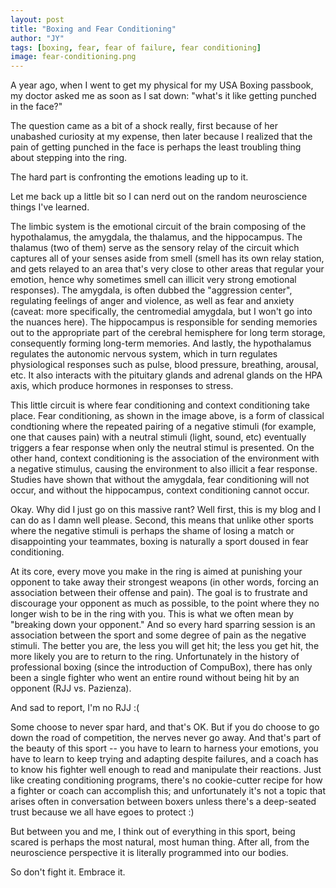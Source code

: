 ```yaml
---
layout: post
title: "Boxing and Fear Conditioning"
author: "JY"
tags: [boxing, fear, fear of failure, fear conditioning]
image: fear-conditioning.png
---
```


A year ago, when I went to get my physical for my USA Boxing passbook, my doctor asked me as soon as I sat down: "what's it like getting punched in the face?"

The question came as a bit of a shock really, first because of her unabashed curiosity at my expense, then later because I realized that the pain of getting punched in the face is perhaps the least troubling thing about stepping into the ring.

The hard part is confronting the emotions leading up to it.

Let me back up a little bit so I can nerd out on the random neuroscience things I've learned.

The limbic system is the emotional circuit of the brain composing of the hypothalamus, the amygdala, the thalamus, and the hippocampus. The thalamus (two of them) serve as the sensory relay of the circuit which captures all of your senses aside from smell (smell has its own relay station, and gets relayed to an area that's very close to other areas that regular your emotion, hence why
sometimes smell can illicit very strong emotional responses). The amygdala, is often dubbed the "aggression center", regulating feelings of anger and violence, as well as fear and anxiety (caveat: more specifically, the centromedial amygdala, but I won't go into the nuances here). The hippocampus is responsible for sending memories out to the appropriate part of the cerebral hemisphere for long term storage, consequently forming long-term memories. And lastly, the hypothalamus regulates the autonomic nervous system, which in turn regulates physiological responses such as pulse, blood pressure, breathing, arousal, etc. It also interacts with the pituitary
glands and adrenal glands on the HPA axis, which produce hormones in responses to stress.

This little circuit is where fear conditioning and context conditioning take place. Fear conditioning, as shown in the image above, is a form of classical condtioning where the repeated pairing of a negative stimuli (for example, one that causes pain) with a neutral stimuli (light, sound, etc) eventually triggers a fear response when only the neutral stimul is presented. On the other hand, context conditioning is the association of the environment with a negative stimulus, causing the environment to also illicit a fear
response. Studies have shown that without the amygdala, fear conditioning will not occur, and without the hippocampus, context conditioning cannot occur. 

Okay. Why did I just go on this massive rant? Well first, this is my blog and I can do as I damn well please. Second, this means that unlike other sports where the negative stimuli is perhaps the shame of losing a match or disappointing your teammates, boxing is naturally a sport doused in fear conditioning. 

At its core, every move you make in the ring is aimed at punishing your opponent to take away their strongest weapons (in other words, forcing an association between their offense and pain). The goal is to frustrate and discourage your opponent as much as possible, to the point where they no longer wish to be in the ring with you. This is what we often mean by "breaking down your opponent." And so every hard sparring session is an association between the sport and some degree of pain as the negative stimuli. The better you are, the less you will get hit; the less you get hit, the more likely you are to return to the ring. Unfortunately in the history of professional boxing (since the introduction of CompuBox), there has only been a single fighter who went an entire round without being hit by an opponent (RJJ vs. Pazienza).

And sad to report, I'm no RJJ :(

Some choose to never spar hard, and that's OK. But if you do choose to go down the road of competition, the nerves never go away. And that's part of the beauty of this sport -- you have to learn to harness your emotions, you have to learn to keep trying and adapting despite failures, and a coach has to know his fighter well enough to read and manipulate their reactions. Just like creating conditioning programs, there's no cookie-cutter recipe for how a fighter or coach can accomplish this; and unfortunately it's not a topic that arises often in
conversation between boxers unless there's a deep-seated trust because we all have egoes to protect :)

But between you and me, I think out of everything in this sport, being scared is perhaps the most natural, most human thing. After all, from the neuroscience perspective it is literally programmed into our bodies.

So don't fight it. Embrace it.
